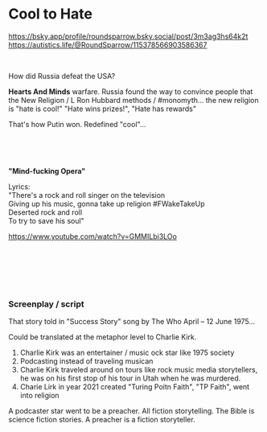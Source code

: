 # Cool to Hate

https://bsky.app/profile/roundsparrow.bsky.social/post/3m3ag3hs64k2t     
https://autistics.life/@RoundSparrow/115378566903586367

&nbsp;

How did Russia defeat the USA?

**Hearts And Minds** warfare. Russia found the way to convince people that the New Religion / L Ron Hubbard methods / #monomyth... the new religion is "hate is cool!" "Hate wins prizes!", "Hate has rewards"

That's how Putin won. Redefined "cool"...

&nbsp;

&nbsp;

**"Mind-fucking Opera"**

Lyrics:     
"There's a rock and roll singer on the television      
Giving up his music, gonna take up religion  #FWakeTakeUp    
Deserted rock and roll   
To try to save his soul"   

https://www.youtube.com/watch?v=GMMILbi3LOo

&nbsp;

&nbsp;

&nbsp;

### Screenplay / script

That story told in "Success Story" song by The Who April – 12 June 1975...

Could be translated at the metaphor level to Charlie Kirk.

1. Charlie Kirk was an entertainer / music ock star like 1975 society
2. Podcasting instead of traveling musican
3. Charlie Kirk traveled around on tours like rock music media storytellers, he was on his first stop of his tour in Utah when he was murdered.
4. Charie Lirk in year 2021 created "Turing Poitn Faith", "TP Faith", went into religion

A podcaster star went to be a preacher. All fiction storytelling. The Bible is science fiction stories. A preacher is a fiction storyteller.

